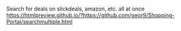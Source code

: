 Search for deals on slickdeals, amazon, etc. all at once
https://htmlpreview.github.io/?https://github.com/geor9/Shopping-Portal/searchmultiple.html

